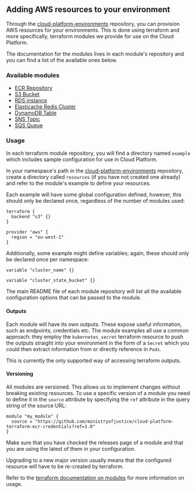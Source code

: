 ## Adding AWS resources to your environment

Through the [cloud-platform-environments](https://github.com/ministryofjustice/cloud-platform-environments/) repository, you can provision AWS resources for your environments. This is done using terraform and more specifically, terraform modules we provide for use on the Cloud Platform.

The documentation for the modules lives in each module's repository and you can find a list of the available ones below.

### Available modules

- [ECR Repository](https://github.com/ministryofjustice/cloud-platform-terraform-ecr-credentials)
- [S3 Bucket](https://github.com/ministryofjustice/cloud-platform-terraform-s3-bucket)
- [RDS instance](https://github.com/ministryofjustice/cloud-platform-terraform-rds-instance)
- [Elasticache Redis Cluster](https://github.com/ministryofjustice/cloud-platform-terraform-elasticache-cluster)
- [DynamoDB Table](https://github.com/ministryofjustice/cloud-platform-terraform-dynamodb-cluster)
- [SNS Topic](https://github.com/ministryofjustice/cloud-platform-terraform-sns-topic)
- [SQS Queue](https://github.com/ministryofjustice/cloud-platform-terraform-sqs)

### Usage

In each terraform module repository, you will find a directory named `example` which includes sample configuration for use in Cloud Platform.

In your namespace's path in the [cloud-platform-environments](https://github.com/ministryofjustice/cloud-platform-environments/) repository, create a directory called `resources` (if you have not created one already) and refer to the module's example to define your resources.

Each example will have some global configuration defined, however, this should only be declared once, regardless of the number of modules used:
```
terraform {
  backend "s3" {}
}

provider "aws" {
  region = "eu-west-1"
}
```

Additionally, some example might define variables; again, these should only be declared once per namespace:
```
variable "cluster_name" {}

variable "cluster_state_bucket" {}
```

The main README file of each module repository will list all the available configuration options that can be passed to the module.

#### Outputs
Each module will have its own outputs. These expose useful information, such as endpoints, credentials etc. The module examples all use a common approach: they employ the `kubernetes_secret` terraform resource to push the outputs straight into your environment in the form of a `Secret` which you could then extract information from or directly reference in `Pods`.

This is currently the only supported way of accessing terraform outputs.

#### Versioning

All modules are versioned. This allows us to implement changes without breaking existing resources. To use a specific version of a module you need to define it in the `source` attribute by specifying the `ref` attribute in the query string of the source URL:

```
module "my_module" {
  source = "https://github.com/ministryofjustice/cloud-platform-terraform-ecr-credentials?ref=1.0"
}
```

Make sure that you have checked the releases page of a module and that you are using the latest of them in your configuration.

Upgrading to a new major version usually means that the configured resource will have to be re-created by terraform.

Refer to the [terraform documentation on modules](http://terraform.io/docs/modules) for more information on usage.
